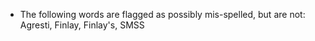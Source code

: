 * The following words are flagged as possibly mis-spelled, but are not: Agresti, Finlay, Finlay's, SMSS
